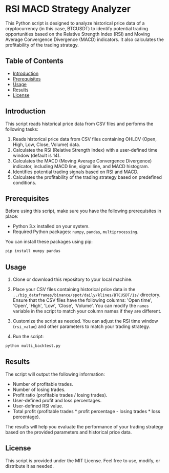 # RSI MACD Strategy Analyzer

This Python script is designed to analyze historical price data of a cryptocurrency (in this case, BTCUSDT) to identify potential trading opportunities based on the Relative Strength Index (RSI) and Moving Average Convergence Divergence (MACD) indicators. It also calculates the profitability of the trading strategy.

## Table of Contents
- [Introduction](#introduction)
- [Prerequisites](#prerequisites)
- [Usage](#usage)
- [Results](#results)
- [License](#license)

## Introduction

This script reads historical price data from CSV files and performs the following tasks:

1. Reads historical price data from CSV files containing OHLCV (Open, High, Low, Close, Volume) data.
2. Calculates the RSI (Relative Strength Index) with a user-defined time window (default is 14).
3. Calculates the MACD (Moving Average Convergence Divergence) indicator, including MACD line, signal line, and MACD histogram.
4. Identifies potential trading signals based on RSI and MACD.
5. Calculates the profitability of the trading strategy based on predefined conditions.

## Prerequisites

Before using this script, make sure you have the following prerequisites in place:

- Python 3.x installed on your system.
- Required Python packages: `numpy`, `pandas`, `multiprocessing`.

You can install these packages using pip:

```bash
pip install numpy pandas
```

## Usage

1. Clone or download this repository to your local machine.

2. Place your CSV files containing historical price data in the `../big_dataframes/binance/spot/daily/klines/BTCUSDT/1s/` directory. Ensure that the CSV files have the following columns: 'Open time', 'Open', 'High', 'Low', 'Close', 'Volume'. You can modify the `names` variable in the script to match your column names if they are different.

3. Customize the script as needed. You can adjust the RSI time window (`rsi_value`) and other parameters to match your trading strategy.

4. Run the script:

```bash
python multi_backtest.py
```

## Results

The script will output the following information:

- Number of profitable trades.
- Number of losing trades.
- Profit ratio (profitable trades / losing trades).
- User-defined profit and loss percentages.
- User-defined RSI value.
- Total profit (profitable trades * profit percentage - losing trades * loss percentage).

The results will help you evaluate the performance of your trading strategy based on the provided parameters and historical price data.

## License

This script is provided under the MIT License. Feel free to use, modify, or distribute it as needed.
